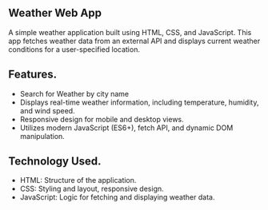 ## Weather Web App
A simple weather application built using HTML, CSS, and JavaScript. This app fetches weather data from an external API and displays current weather conditions for a user-specified location.

## Features.
- Search for Weather by city name
- Displays real-time weather information, including temperature, humidity, and wind speed.
- Responsive design for mobile and desktop views.
- Utilizes modern JavaScript (ES6+), fetch API, and dynamic DOM manipulation.
 
## Technology Used.
- HTML: Structure of the application.
- CSS: Styling and layout, responsive design.
- JavaScript: Logic for fetching and displaying weather data.
